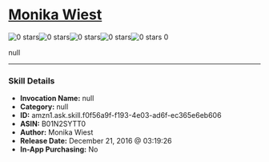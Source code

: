 # [Monika Wiest](http://alexa.amazon.com/#skills/amzn1.ask.skill.f0f56a9f-f193-4e03-ad6f-ec365e6eb606)
![0 stars](../../images/ic_star_border_black_18dp_1x.png)![0 stars](../../images/ic_star_border_black_18dp_1x.png)![0 stars](../../images/ic_star_border_black_18dp_1x.png)![0 stars](../../images/ic_star_border_black_18dp_1x.png)![0 stars](../../images/ic_star_border_black_18dp_1x.png) 0

null

***

### Skill Details

* **Invocation Name:** null
* **Category:** null
* **ID:** amzn1.ask.skill.f0f56a9f-f193-4e03-ad6f-ec365e6eb606
* **ASIN:** B01N2SYTT0
* **Author:** Monika Wiest
* **Release Date:** December 21, 2016 @ 03:19:26
* **In-App Purchasing:** No
